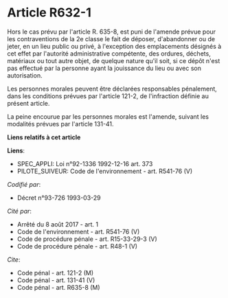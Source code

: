 # Article R632-1

Hors le cas prévu par l'article R. 635-8, est puni de l'amende prévue pour les contraventions de la 2e classe le fait de
déposer, d'abandonner ou de jeter, en un lieu public ou privé, à l'exception des emplacements désignés à cet effet par
l'autorité administrative compétente, des ordures, déchets, matériaux ou tout autre objet, de quelque nature qu'il soit, si
ce dépôt n'est pas effectué par la personne ayant la jouissance du lieu ou avec son autorisation.

Les personnes morales peuvent être déclarées responsables pénalement, dans les conditions prévues par l'article 121-2, de
l'infraction définie au présent article.

La peine encourue par les personnes morales est l'amende, suivant les modalités prévues par l'article 131-41.

**Liens relatifs à cet article**

**Liens**:

  - SPEC_APPLI: Loi n°92-1336 1992-12-16 art. 373
  - PILOTE_SUIVEUR: Code de l'environnement - art. R541-76 (V)

_Codifié par_:

  - Décret n°93-726 1993-03-29

_Cité par_:

  - Arrêté du 8 août 2017 - art. 1
  - Code de l'environnement - art. R541-76 (V)
  - Code de procédure pénale - art. R15-33-29-3 (V)
  - Code de procédure pénale - art. R48-1 (V)

_Cite_:

  - Code pénal - art. 121-2 (M)
  - Code pénal - art. 131-41 (V)
  - Code pénal - art. R635-8 (M)
